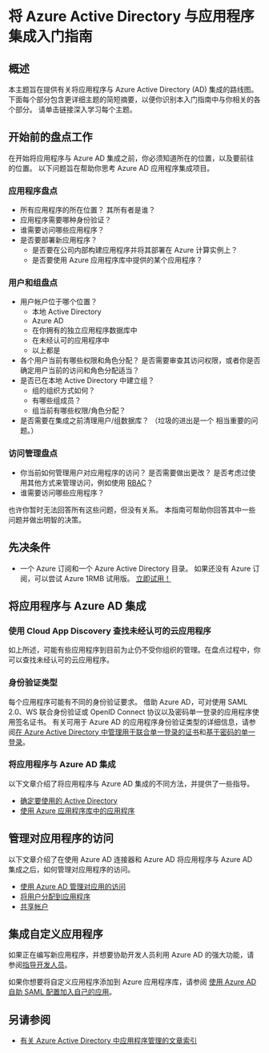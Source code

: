 <properties
    pageTitle="将 Azure AD 与应用集成入门 | Azure"
    description="本文是一篇入门指南，介绍如何将 Azure Active Directory (AD) 与本地应用程序和云应用程序集成。"
    services="active-directory"
    documentationcenter=""
    author="MarkusVi"
    manager="femila"
    editor="" />
<tags
    ms.assetid="db6d210d-c970-49e9-bd20-36d984bcd1c3"
    ms.service="active-directory"
    ms.devlang="na"
    ms.topic="article"
    ms.tgt_pltfrm="na"
    ms.workload="identity"
    ms.date="05/04/2017"
    wacn.date="06/12/2017"
    ms.author="markvi"
    ms.translationtype="Human Translation"
    ms.sourcegitcommit="08618ee31568db24eba7a7d9a5fc3b079cf34577"
    ms.openlocfilehash="685f3e274c63dbc792e86d6930705777a597e7b7"
    ms.contentlocale="zh-cn"
    ms.lasthandoff="05/26/2017" />

# <a name="integrating-azure-active-directory-with-applications-getting-started-guide"></a>将 Azure Active Directory 与应用程序集成入门指南
## <a name="overview"></a>概述
本主题旨在提供有关将应用程序与 Azure Active Directory (AD) 集成的路线图。 下面每个部分包含更详细主题的简短摘要，以便你识别本入门指南中与你相关的各个部分。  请单击链接深入学习每个主题。

## <a name="before-you-begin-take-inventory"></a>开始前的盘点工作
在开始将应用程序与 Azure AD 集成之前，你必须知道所在的位置，以及要前往的位置。  以下问题旨在帮助你思考 Azure AD 应用程序集成项目。

### <a name="application-inventory"></a>应用程序盘点
- 所有应用程序的所在位置？ 其所有者是谁？
- 应用程序需要哪种身份验证？
- 谁需要访问哪些应用程序？
- 是否要部署新应用程序？
  - 是否要在公司内部构建应用程序并将其部署在 Azure 计算实例上？
  - 是否要使用 Azure 应用程序库中提供的某个应用程序？

### <a name="user-and-group-inventory"></a>用户和组盘点
- 用户帐户位于哪个位置？
  - 本地 Active Directory
  - Azure AD
  - 在你拥有的独立应用程序数据库中
  - 在未经认可的应用程序中
  - 以上都是
- 各个用户当前有哪些权限和角色分配？ 是否需要审查其访问权限，或者你是否确定用户当前的访问和角色分配适当？
- 是否已在本地 Active Directory 中建立组？
  - 组的组织方式如何？
  - 有哪些组成员？
  - 组当前有哪些权限/角色分配？
- 是否需要在集成之前清理用户/组数据库？  （垃圾的进出是一个 相当重要的问题。）

### <a name="access-management-inventory"></a>访问管理盘点
- 你当前如何管理用户对应用程序的访问？ 是否需要做出更改？  是否考虑过使用其他方式来管理访问，例如使用 [RBAC](/documentation/articles/role-based-access-control-configure/)？
- 谁需要访问哪些应用程序？

也许你暂时无法回答所有这些问题，但没有关系。  本指南可帮助你回答其中一些问题并做出明智的决策。

## <a name="prerequisites"></a>先决条件
- 一个 Azure 订阅和一个 Azure Active Directory 目录。  如果还没有 Azure 订阅，可以尝试 Azure 1RMB 试用版。 [立即试用！](/pricing/1rmb-trial/)

## <a name="application-integration-with-azure-ad"></a>将应用程序与 Azure AD 集成
### <a name="finding-unsanctioned-cloud-applications-with-cloud-app-discovery"></a>使用 Cloud App Discovery 查找未经认可的云应用程序
如上所述，可能有些应用程序到目前为止仍不受你组织的管理。在盘点过程中，你可以查找未经认可的云应用程序。

### <a name="authentication-types"></a>身份验证类型
每个应用程序可能有不同的身份验证要求。 借助 Azure AD，可对使用 SAML 2.0、WS 联合身份验证或 OpenID Connect 协议以及密码单一登录的应用程序使用签名证书。 有关可用于 Azure AD 的应用程序身份验证类型的详细信息，请参阅[在 Azure Active Directory 中管理用于联合单一登录的证书](/documentation/articles/active-directory-sso-certs/)和[基于密码的单一登录](/documentation/articles/active-directory-appssoaccess-whatis/)。

### <a name="integrating-applications-with-azure-ad"></a>将应用程序与 Azure AD 集成
以下文章介绍了将应用程序与 Azure AD 集成的不同方法，并提供了一些指导。

- [确定要使用的 Active Directory](/documentation/articles/active-directory-administer/)
- [使用 Azure 应用程序库中的应用程序](/documentation/articles/active-directory-appssoaccess-whatis/)

## <a name="managing-access-to-applications"></a>管理对应用程序的访问
以下文章介绍了在使用 Azure AD 连接器和 Azure AD 将应用程序与 Azure AD 集成之后，如何管理对应用程序的访问。

- [使用 Azure AD 管理对应用的访问](/documentation/articles/active-directory-managing-access-to-apps/)
- [将用户分配到应用程序](/documentation/articles/active-directory-applications-guiding-developers-assigning-users/)
- [共享帐户](/documentation/articles/active-directory-sharing-accounts/)

## <a name="integrating-custom-applications"></a>集成自定义应用程序
如果正在编写新应用程序，并想要协助开发人员利用 Azure AD 的强大功能，请参阅[指导开发人员](/documentation/articles/active-directory-applications-guiding-developers-for-lob-applications/)。

如果你想要将自定义应用程序添加到 Azure 应用程序库，请参阅 [使用 Azure AD 自助 SAML 配置加入自己的应用](http://blogs.technet.com/b/ad/archive/2015/06/17/bring-your-own-app-with-azure-ad-self-service-saml-configuration-gt-now-in-preview.aspx)。

## <a name="see-also"></a>另请参阅
- [有关 Azure Active Directory 中应用程序管理的文章索引](/documentation/articles/active-directory-apps-index/)

<!---Update_Description: wording update -->
